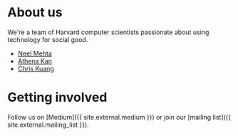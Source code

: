 # About us

We're a team of Harvard computer scientists passionate about using technology for social good.

- [Neel Mehta](http://hathix.com)
- [Athena Kan](https://medium.com/@kan_academy)
- [Chris Kuang](https://medium.com/@chriskuang)

# Getting involved

Follow us on [Medium]({{ site.external.medium }}) or join our [mailing list]({{ site.external.mailing_list }}).
